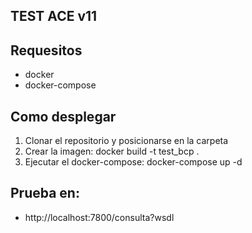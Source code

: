 ## TEST ACE v11

## Requesitos
- docker
- docker-compose

## Como desplegar
1. Clonar el repositorio y posicionarse en la carpeta
2. Crear la imagen: docker build -t test_bcp .
3. Ejecutar el docker-compose: docker-compose up -d

## Prueba en:
- http://localhost:7800/consulta?wsdl
